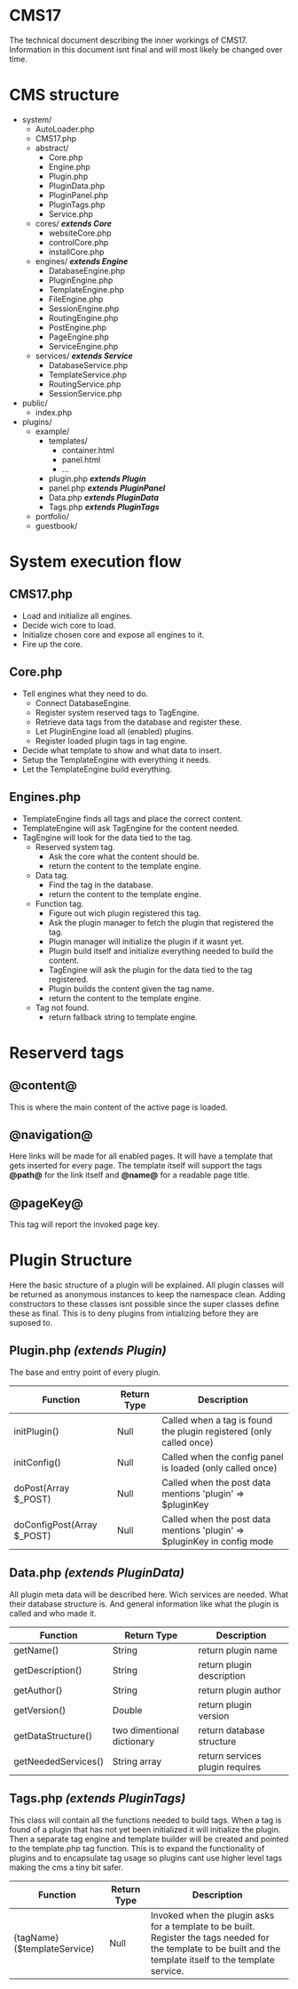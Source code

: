 CMS17
==========

The technical document describing the inner workings of CMS17.
Information in this document isnt final and will most likely be changed over time.



CMS structure
==========
* system/
  * AutoLoader.php
  * CMS17.php
  * abstract/
    * Core.php
    * Engine.php
    * Plugin.php
    * PluginData.php
    * PluginPanel.php
    * PluginTags.php
    * Service.php
  * cores/ **_extends Core_**
    * websiteCore.php
    * controlCore.php
    * installCore.php
  * engines/ **_extends Engine_**
    * DatabaseEngine.php
    * PluginEngine.php
    * TemplateEngine.php
    * FileEngine.php
    * SessionEngine.php
    * RoutingEngine.php
    * PostEngine.php
    * PageEngine.php
    * ServiceEngine.php
  * services/ **_extends Service_**
    * DatabaseService.php
    * TemplateService.php
    * RoutingService.php
    * SessionService.php
* public/
  * index.php
* plugins/
  * example/
    * templates/
      * container.html
      * panel.html
      * ...
    * plugin.php **_extends Plugin_**
    * panel.php **_extends PluginPanel_**
    * Data.php **_extends PluginData_**
    * Tags.php **_extends PluginTags_**
  * portfolio/
  * guestbook/

System execution flow
==========

CMS17.php
----------
* Load and initialize all engines.
* Decide wich core to load.
* Initialize chosen core and expose all engines to it.
* Fire up the core.

Core.php
----------
* Tell engines what they need to do.
  * Connect DatabaseEngine.
  * Register system reserved tags to TagEngine.
  * Retrieve data tags from the database and register these.
  * Let PluginEngine load all (enabled) plugins.
  * Register loaded plugin tags in tag engine.
* Decide what template to show and what data to insert.
* Setup the TemplateEngine with everything it needs.
* Let the TemplateEngine build everything.

Engines.php
----------
* TemplateEngine finds all tags and place the correct content.
* TemplateEngine will ask TagEngine for the content needed.
* TagEngine will look for the data tied to the tag.
  * Reserved system tag.
    * Ask the core what the content should be.
    * return the content to the template engine.
  * Data tag.
    * Find the tag in the database.
    * return the content to the template engine.
  * Function tag.
    * Figure out wich plugin registered this tag.
    * Ask the plugin manager to fetch the plugin that registered the tag.
    * Plugin manager will initialize the plugin if it wasnt yet.
    * Plugin build itself and initialize everything needed to build the content.
    * TagEngine will ask the plugin for the data tied to the tag registered.
    * Plugin builds the content given the tag name.
    * return the content to the template engine.
  * Tag not found.
    * return fallback string to template engine.

Reserverd tags
==========
@content@
----------
This is where the main content of the active page is loaded.

@navigation@
----------
Here links will be made for all enabled pages. It will have a template that gets inserted for every page. The template itself will support the tags **@path@** for the link itself and **@name@** for a readable page title.

@pageKey@
----------
This tag will report the invoked page key.

Plugin Structure
==========
Here the basic structure of a plugin will be explained. All plugin classes will be returned as anonymous instances to keep the namespace clean. Adding constructors to these classes isnt possible since the super classes define these as final. This is to deny plugins from intializing before they are suposed to.

Plugin.php _(extends Plugin)_
-----------
The base and entry point of every plugin.

|Function|Return Type|Description|
|-|-|-|
|initPlugin()|Null|Called when a tag is found the plugin registered (only called once)
|initConfig()|Null|Called when the config panel is loaded (only called once)
|doPost(Array $_POST)|Null|Called when the post data mentions 'plugin' => $pluginKey
|doConfigPost(Array $_POST)|Null|Called when the post data mentions 'plugin' => $pluginKey in config mode

Data.php _(extends PluginData)_
-----------
All plugin meta data will be described here. Wich services are needed. What their database structure is. And general information like what the plugin is called and who made it.

|Function|Return Type|Description|
|-|-|-|
|getName()|String|return plugin name
|getDescription()|String|return plugin description
|getAuthor()|String|return plugin author
|getVersion()|Double|return plugin version
|getDataStructure()|two dimentional dictionary|return database structure
|getNeededServices()|String array|return services plugin requires

Tags.php _(extends PluginTags)_
-----------
This class will contain all the functions needed to build tags. When a tag is found of a plugin that has not yet been initialized it will initialize the plugin. Then a separate tag engine and template builder will be created and pointed to the template.php tag function. This is to expand the functionality of plugins and to encapsulate tag usage so plugins cant use higher level tags making the cms a tiny bit safer.

|Function|Return Type|Description|
|-|-|-|
|{tagName}($templateService)|Null|Invoked when the plugin asks for a template to be built. Register the tags needed for the template to be built and the template itself to the template service.
